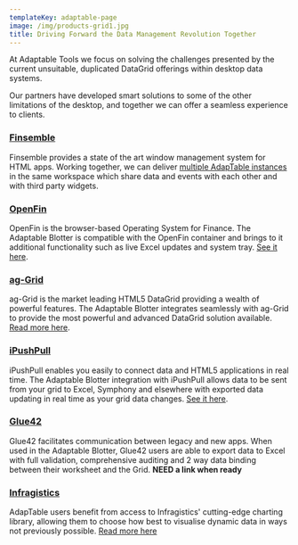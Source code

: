 ```yaml
---
templateKey: adaptable-page
image: /img/products-grid1.jpg
title: Driving Forward the Data Management Revolution Together
---
```

At Adaptable Tools we focus on solving the challenges presented by the current unsuitable, duplicated DataGrid offerings within desktop data systems. 

Our partners have developed smart solutions to some of the other limitations of the desktop, and together we can offer a seamless experience to clients.

### [Finsemble](https://www.chartiq.com/finsemble/)

Finsemble provides a state of the art window management system for HTML apps.
Working together, we can deliver [multiple AdapTable instances](https://demo.adaptableblotter.com/partners/finsembledemo/) in the same workspace which share data and events with each other and with third party widgets.

### [OpenFin](https://openfin.co/)

OpenFin is the browser-based Operating System for Finance.
The Adaptable Blotter is compatible with the OpenFin container and brings to it additional functionality such as live Excel updates and system tray. [See it here](https://demo.adaptableblotter.com/partners/openfindemo/).

### [ag-Grid](https://www.ag-grid.com/)

ag-Grid is the market leading HTML5 DataGrid providing a wealth of powerful features.
The Adaptable Blotter integrates seamlessly with ag-Grid to provide the most powerful and advanced DataGrid solution available.
[Read more here](https://medium.com/ag-grid/getting-more-from-your-datagrid-introducing-adaptable-blotter-2be5debd7e46).

### [iPushPull](https://www.ipushpull.com/)

iPushPull enables you easily to connect data and HTML5 applications in real time.
The Adaptable Blotter integration with iPushPull allows data to be sent from your grid to Excel, Symphony and elsewhere with exported data updating in real time as your grid data changes.
[See it here](https://demo.adaptableblotter.com/partners/ipushpulldemo/).

### [Glue42](https://glue42.com/)

Glue42 facilitates communication between legacy and new apps.
When used in the Adaptable Blotter, Glue42 users are able to export data to Excel with full validation, comprehensive auditing and 2 way data binding between their worksheet and the Grid.
**NEED a link when ready**

### [Infragistics](https://infragistics.com/)

AdapTable users benefit from access to Infragistics' cutting-edge charting library, allowing them to choose how best to visualise dynamic data in ways not previously possible. [Read more here](https://www.infragistics.com/about-us/in-the-news/infragistics-plus-adaptable-tools-bringing-unprecedented-power-to-the-desktop)
